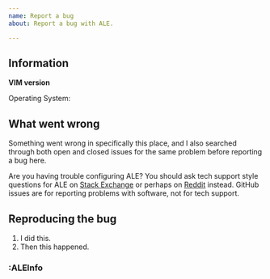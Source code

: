 ```yaml
---
name: Report a bug
about: Report a bug with ALE.

---
```


<!--
  This is the template for reporting ALE bugs. Make sure you try updating ALE
  to a more recent version before reporting a bug. Look through existing bug
  reports for similar issues before reporting a new one. Don't leave comments
  about new bugs in the comment section for old issues.

  Make sure to try disabling other plugins and trying to repeat your bug before
  reporting it in ALE. Some times problems can arise when two plugins are used
  together, but often your issues might be problems with other plugins.
-->

## Information

**VIM version**

<!-- Paste just the first two lines of :version here. -->

Operating System: <!-- Describe your operating system version. -->

## What went wrong

<!-- Describe what went wrong here. Be specific. -->

Something went wrong in specifically this place, and I also searched through
both open and closed issues for the same problem before reporting a bug here.

Are you having trouble configuring ALE? You should ask tech support style
questions for ALE on [Stack Exchange](https://vi.stackexchange.com/) or perhaps
on [Reddit](https://www.reddit.com/r/vim/) instead. GitHub issues are for
reporting problems with software, not for tech support.

## Reproducing the bug

<!-- Write a list of steps below. -->

1. I did this.
2. Then this happened.

### :ALEInfo

<!-- Paste the output of :ALEInfo here. Try :ALEInfoToClipboard -->
<!-- Make sure to run :ALEInfo from the buffer where the bug occurred. -->
<!-- Read the output. You might figure out what went wrong yourself. -->
